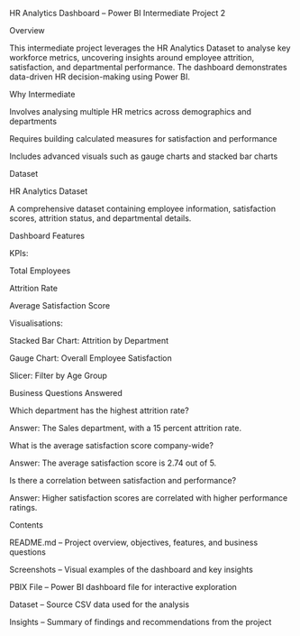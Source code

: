 HR Analytics Dashboard – Power BI Intermediate Project 2

Overview

This intermediate project leverages the HR Analytics Dataset to analyse key workforce metrics, uncovering insights around employee attrition, satisfaction, and departmental performance. The dashboard demonstrates data-driven HR decision-making using Power BI.

Why Intermediate

Involves analysing multiple HR metrics across demographics and departments

Requires building calculated measures for satisfaction and performance

Includes advanced visuals such as gauge charts and stacked bar charts

Dataset

HR Analytics Dataset

A comprehensive dataset containing employee information, satisfaction scores, attrition status, and departmental details.

Dashboard Features

KPIs:

Total Employees

Attrition Rate

Average Satisfaction Score

Visualisations:

Stacked Bar Chart: Attrition by Department

Gauge Chart: Overall Employee Satisfaction

Slicer: Filter by Age Group

Business Questions Answered

Which department has the highest attrition rate?

Answer: The Sales department, with a 15 percent attrition rate.

What is the average satisfaction score company-wide?

Answer: The average satisfaction score is 2.74 out of 5.

Is there a correlation between satisfaction and performance?

Answer: Higher satisfaction scores are correlated with higher performance ratings.

Contents

README.md – Project overview, objectives, features, and business questions

Screenshots – Visual examples of the dashboard and key insights

PBIX File – Power BI dashboard file for interactive exploration

Dataset – Source CSV data used for the analysis

Insights – Summary of findings and recommendations from the project

